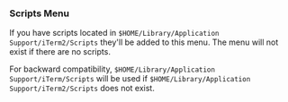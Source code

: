 ### Scripts Menu

If you have scripts located in `$HOME/Library/Application Support/iTerm2/Scripts` they'll be added to this menu. The menu will not exist if there are no scripts.

For backward compatibility, `$HOME/Library/Application Support/iTerm/Scripts` will be used if `$HOME/Library/Application Support/iTerm2/Scripts` does not exist.

